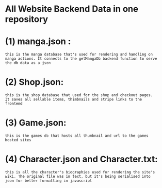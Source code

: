 # All Website Backend Data in one repository

# (1) manga.json :

    this is the manga database that's used for rendering and handling on manga actions. It connects to the getMangaDb backend function to serve the db data as a json

# (2) Shop.json:

    this is the shop database that used for the shop and checkout pages. It saves all sellable items, thimbnails and stripe links to the frontend

# (3) Game.json:

    this is the games db that hosts all thumbnail and url to the games hosted sites

# (4) Character.json and Character.txt:

    this is all the character's biographies used for rendering the site's wiki. The original file was in text, but it's being serialised into json for better formatting in javascript
